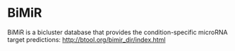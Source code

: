 # BiMiR
BiMiR is a bicluster database that provides the condition-specific microRNA target predictions: http://btool.org/bimir_dir/index.html
